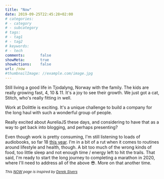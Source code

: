 ```yaml
---
title: "Now"
date: 2019-09-25T22:45:28+02:00
# categories:
# - category
# - subcategory
# tags:
# - tag1
# - tag2
# keywords:
# - tech
comments:       false
showMeta:       true
showActions:    false
url: /now
#thumbnailImage: //example.com/image.jpg
---
```


Still living a good life in Tjodalyng, Norway with the family. The kids are really growing fast, 4, 10 & 11. It's a joy to see their growth. We just got a cat, Stitch, who's really fitting in well.

Work at Dolittle is exciting. It's a unique challenge to build a company for the long haul with such a wonderful group of people. 

Really excited about AureliaJS these days, and considering to have that as a way to get back into blogging, and perhaps presenting?

Even though work is pretty consuming, I'm still listening to loads of audiobooks, so far 18 [this year](https://www.goodreads.com/review/list/59080435-pavneet-singh-saund?read_at=2019). I'm in a bit of a rut when it comes to routines around lifestyle and health, though. A bit too much of the wrong kinds of food, too little sleep and not enough time / energy left to hit the trails. That said, I'm ready to start the long journey to completing a marathon in 2020, where I'll need to address all of the above 😎. More on that another time.

<small>*This [NOW](https://nownownow.com/about) page is inspired by [Derek Sivers](https://sivers.org)*</small>